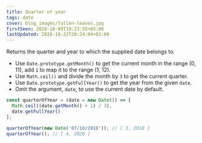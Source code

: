 ```yaml
---
title: Quarter of year
tags: date
cover: blog_images/fallen-leaves.jpg
firstSeen: 2020-10-09T10:23:55+03:00
lastUpdated: 2020-10-22T20:24:04+03:00
---
```


Returns the quarter and year to which the supplied date belongs to.

- Use `Date.prototype.getMonth()` to get the current month in the range (0, 11), add `1` to map it to the range (1, 12).
- Use `Math.ceil()` and divide the month by `3` to get the current quarter.
- Use `Date.prototype.getFullYear()` to get the year from the given `date`.
- Omit the argument, `date`, to use the current date by default.

```js
const quarterOfYear = (date = new Date()) => [
  Math.ceil((date.getMonth() + 1) / 3),
  date.getFullYear()
];
```

```js
quarterOfYear(new Date('07/10/2018')); // [ 3, 2018 ]
quarterOfYear(); // [ 4, 2020 ]
```
